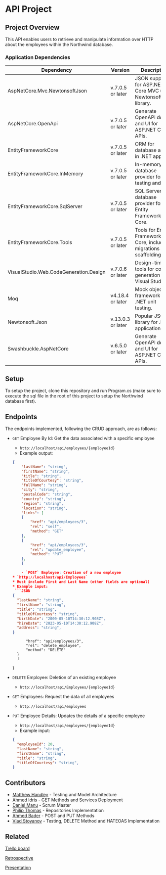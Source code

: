 
# API Project

## Project Overview
This API enables users to retrieve and manipulate information over HTTP about the employees within the Northwind database.

### Application Dependencies

| Dependency                                | Version           | Description                                            | Docs                                                                                     |
| ----------------------  | -------| -------------------------------------- | ------------------------------------------------ |
| AspNetCore.Mvc.NewtonsoftJson             | v.7.0.5 or later | JSON support for ASP.NET Core MVC using Newtonsoft.Json library. | https://www.nuget.org/packages/Microsoft.AspNetCore.Mvc.NewtonsoftJson/           |
| AspNetCore.OpenApi                        | v.7.0.5 or later | Generate OpenAPI docs and UI for ASP.NET Core APIs.    | https://www.nuget.org/packages/Microsoft.AspNetCore.OpenApi/                          |
| EntityFrameworkCore                       | v.7.0.5 or later | ORM for database access in .NET apps.                 | https://www.nuget.org/packages/Microsoft.EntityFrameworkCore                          |
| EntityFrameworkCore.InMemory              | v.7.0.5 or later | In-memory database provider for testing and dev.      | https://www.nuget.org/packages/Microsoft.EntityFrameworkCore.InMemory                 |                          |
| EntityFrameworkCore.SqlServer  | v.7.0.5  or later | SQL Server database provider for Entity Framework Core.                 | https://www.nuget.org/packages/Microsoft.EntityFrameworkCore.SqlServer          |                                    |
| EntityFrameworkCore.Tools        | v.7.0.5 or later | Tools for Entity Framework Core, including migrations and scaffolding.     | https://www.nuget.org/packages/Microsoft.EntityFrameworkCore.Tools |
| VisualStudio.Web.CodeGeneration.Design     | v.7.0.6 or later | Design-time tools for code generation in Visual Studio.        | https://www.nuget.org/packages/Microsoft.VisualStudio.Web.CodeGeneration.Design/       |
| Moq         | v4.18.4  or later | Mock object framework for .NET unit testing.      | https://www.nuget.org/packages/Moq        |
| Newtonsoft.Json    | v.13.0.3 or later | Popular JSON library for .NET applications.          | https://www.nuget.org/packages/Newtonsoft.Json/                             |
| Swashbuckle.AspNetCore       | v.6.5.0  or later | Generate OpenAPI docs and UI for ASP.NET Core APIs.      | https://www.nuget.org/packages/Swashbuckle.AspNetCore            |

## Setup

To setup the project, clone this repository and run Program.cs (make sure to execute the sql file in the root of this project to setup the Northwind database first).

## Endpoints
The endpoints implemented, following the CRUD approach, are as follows:


- `GET` Employee By Id: Get the data associated with a specific employee
	* `http://localhost/api/employees/{employeeId}`
	* Example output:
	```JSON
	{
	    "lastName": "string",
	    "firstName": "string",
	    "title": "string",
	    "titleOfCourtesy": "string",
	    "fullName": "string",
	    "city": "string",
	    "postalCode": "string",
	    "country": "string",
	    "region": "string",
	    "location": "string",
	    "links": [
		{
		    "href": "api/employees/3",
		    "rel": "self",
		    "method": "GET"
		},
		{
		    "href": "api/employees/3",
		    "rel": "update_employee",
		    "method": "PUT"
		},
		{
		
		- `POST` Employee: Creation of a new employee
	* `http://localhost/api/Employees`
	* Must include First and Last Name (other fields are optional)
	* Example input:
	 ```JSON
	{
	  "lastName": "string",
	  "firstName": "string",
	  "title": "string",
	  "titleOfCourtesy": "string",
	  "birthDate": "2000-05-10T14:30:12.908Z",
	  "hireDate": "2023-05-10T14:30:12.908Z",
	  "address": "string",
	} 
	```
		    "href": "api/employees/3",
		    "rel": "delete_employee",
		    "method": "DELETE"
		}
	    ]
	}
	
- `DELETE` Employee: Deletion of an existing employee
	* `http://localhost/api/Employees/{employeeId}`

- `GET` Employees: Request the data of all employees
	* `http://localhost/api/employees`

- `PUT` Employee Details: Updates the details of a specific employee
	* `http://localhost/api/employees/{employeeId}`
	* Example input:
	```JSON
	{
      "employeeId": 20,
      "lastName": "string",
      "firstName": "string",
      "title": "string",
      "titleOfCourtesy": "string",
	}
	```
	
## Contributors

 - [Matthew Handley](https://github.com/MHandley10) - Testing and Model Architecture
 - [Ahmed Idris](https://github.com/coffeeandcodee) - GET Methods and Services Deployment
 - [Daniel Manu](https://github.com/DanielManuM) - Scrum Master
 - [Philip Thomas](https://github.com/philipthomas6w) - Repositories Implementation
 - [Ahmed Bader](https://github.com/AhmedBader97) - POST and PUT Methods
 - [Vlad Stoyanov](https://github.com/VladStoyanovADP) - Testing, DELETE Method and HATEOAS Implementation

## Related


[Trello board](https://trello.com/b/qw9za4x1/apiproject)

[Retrospective](https://metroretro.io/BOI6HWNUEIKP)

[Presentation](https://www.canva.com/design/DAFiKdYun6E/NfkBmC7xZGBs0W-ttJipAw/view?utm_content=DAFiKdYun6E&utm_campaign=designshare&utm_medium=link&utm_source=publishsharelink)
